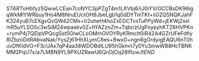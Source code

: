 $START$oHbfyz5QwwLCEan7coNYC3pPZgT4m1LXVbj6/iJ0iYV/GCCBsDK96igqWkMlYWRbuy1Ho4M8NruEUctOH9JbeLgb1q0dDYTmTKt+iiGZQ5NQKJahFK324yuB7cEXgvQvQW42CMs+h2uheH4hoZxEGCTvsTuPPyWd+jEKWj2sslmR5uYLSOSc3wSiM24wpaskv0Z+hYAZznZm+Tqbr/zUgPsypyhKTZ6HVPKn+rymP4j7QEIpVPQcgSst5GlwCLoOMmOVOYRyKRmcIt0iR42A4GZrUFeFdtly8IZbzoDitRAbvaNak/YysZj61HhXLymC6es+BwxD+ngn8gOrdyigEAQU6nT0huvDfKIdVO+F3cUAx7qP4aa38WDOBdlLU95hGkmn7y0Yu3mwWB8HcTBNKMM2PqU7x/a7LMBN9YL9PXUZRawU6QnDjOq28lfIzwJf$END$